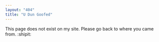 ```yaml
---
layout: "404"
title: "U Dun Goofed"
---  
```

This page does not exist on my site. Please go back to where you came from. :shipit: